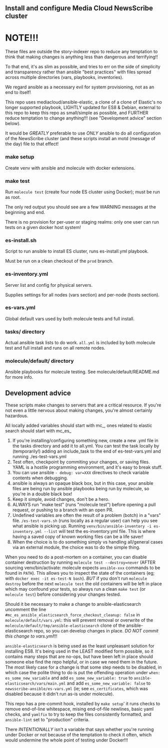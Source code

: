## Install and configure Media Cloud NewsScribe cluster

# NOTE!!!

These files are outside the story-indexer repo to reduce any
temptation to think that making changes is anything less than
dangerous and terrifying!!

To that end, it's as slim as possible, and tries to err on the side of
simplicity and transparency rather than ansible "best practices" with
files spread across multiple directories (vars, playbooks, inventories).

We regard ansible as a necessary evil for system provisioning, not as
an end to itself!

This repo uses mediacloud/ansible-elastic, a clone of a clone of
Elastic's no longer supported playbook, LIGHTLY updated for ES8 &
Debian, external to this repo to keep this repo as small/simple as
possible, and FURTHER reduce temptation to change anything!!! (see
"Development advice" section below).

It would be *GREATLY* preferable to use *ONLY* ansible to do all
configuration of the NewsScribe cluster (and these scripts install an
motd (message of the day) file to that effect!

### make setup

Create venv with ansible and molecule with docker extensions.

### make test

Run `molecule test` (create four node ES cluster using Docker);
must be run as root.

The only red output you should see are a few WARNING messages at the
beginning and end.

There is no provision for per-user or staging realms:
only one user can run tests on a given docker host system!

### es-install.sh

Script to run ansible to install ES cluster, runs es-install.yml playbook.

Must be run on a clean checkout of the `prod` branch.

### es-inventory.yml

Server list and config for physical servers.

Supplies settings for all nodes (vars section) and per-node
(hosts section).

### es-vars.yml

Global default vars used by both molecule tests and full install.

### tasks/ directory

Actual ansible task lists to do work.  `all.yml` is included by both
molecule test and full install and runs on all remote nodes.

### molecule/default/ directory

Ansible playbooks for molecule testing.
See molecule/default/README.md for more info.

## Development advice

These scripts make changes to servers that are a critical resource.
If you're not even a little nervous about making changes, you're
almost certainly hazardous.

All locally added variables should start with mc_, ones related
to elastic search should start with mc_es_

1. If you're installing/configuring something new, create
   a new .yml file in the tasks directory and add it to all.yml.
   You can test the task locally by (temporarily!) adding an include_task
   to the end of es-test-vars.yml and running ./es-test-vars.yml
2. Test often, checkpoint by commiting your changes, or
   saving files.  YAML is a hostile programming environment,
   and it's easy to break stuff.
3. You can use ansible `- debug: var=XXX` directives
   to check variable contents when debugging.
4. ansible is always an opaque black box,
   but in this case, your ansible files are being run by
   ansible playbooks being run by molecule, so you're in
   a double black box!
5. Keep it simple, avoid changes, don't be a hero.
6. ALWAYS run "make test" (runs "molecule test")
   before opening a pull request, or pushing to
   a branch with an open PR.
7. Undefined variables are often the result of a problem (botch) in a "vars"
   file.  `/es-test-vars.sh` (runs locally as a regular user) can help
   you see what ansible is picking up.  Running
   `venv/bin/ansible-inventory -i es-inventory.yml --list`
   will test the es-inventory.yml file.  This is where having
   a saved copy of known working files can be a life saver!
8. When the choice is to do something simply vs handling
   all/general cases via an external module, the choice was
   to do the simple thing.

When you need to do a post-mortem on a container, you can disable
container destruction by running `molecule test --destroy=never`
(AFTER sourcing venv/bin/activate: molecule expects `ansible-xxx`
commands to be found in `PATH`). This allows you to inspect the state
of the containers (eg; with `docker exec -it es-test-N bash`).
*BUT* if you don't run `molecule destroy` before the next `molecule
test` the old containers will be left in place which may confound your
tests, so always run a clean `make test` (or `molecule test`) before
considering your changes tested.

Should it be necessary to make a change to ansible-elasticsearch
uncomment the line
`#mc_es_ansible_elasticsearch_force_checkout_cleanup: false` in
`molecule/default/vars.yml`: this will prevent removal or
overwrite of the `molecule/default/tmp/ansible-elasticsearch` clone of
the ansible-elasticsearch repo, so you can develop changes in place.
*DO NOT commit this change to vars.yml*!!!

`ansible-elasticsearch` is being used as the least unpleasant solution
for installing ES8.  It's being used in the LEAST modified form
possible, so it contains many steps that are no-ops, but have been
left in place should someone else find the repo helpful, or in case we
need them in the future.  The most likely case for a change is that
some step needs to be disabled, in which case the polite thing to do
is put the offending operation under `when: es_some_new_variable` and
add `es_some_new_variable: true` to
`ansible-elasticsearch/vars/main.yml` and add `es_some_new_variable:
false` to `newsscribe-ansible/es-vars.yml` (ie; see `es_certificates`,
which was disabled because it didn't run as-is under molecule).

This repo has a pre-commit hook, installed by `make setup`' it runs
checks to remove end-of-line whitespace, mising end-of-file newlines,
basic yaml checks, and `yamlfix` to try to keep the files consistently
formatted, and `ansible-lint` set to "production" criteria.

There *INTENTIONALLY* isn't a variable that says whether you're
running under Docker or not because of the temptation to check it
often, which would undermine the whole point of testing under Docker!!!

